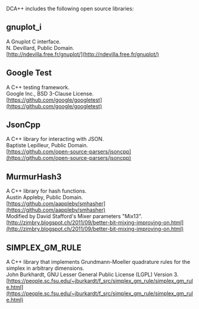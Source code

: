 DCA++ includes the following open source libraries:

## gnuplot_i

A Gnuplot C interface.  
N. Devillard, Public Domain.  
[http://ndevilla.free.fr/gnuplot/](http://ndevilla.free.fr/gnuplot/)


## Google Test

A C++ testing framework.  
Google Inc., BSD 3-Clause License.  
[https://github.com/google/googletest](https://github.com/google/googletest)


## JsonCpp

A C++ library for interacting with JSON.  
Baptiste Lepilleur, Public Domain.  
[https://github.com/open-source-parsers/jsoncpp](https://github.com/open-source-parsers/jsoncpp)


## MurmurHash3

A C++ library for hash functions.  
Austin Appleby, Public Domain.  
[https://github.com/aappleby/smhasher](https://github.com/aappleby/smhasher)  
Modified by David Stafford's Mixer parameters "Mix13".  
[http://zimbry.blogspot.ch/2011/09/better-bit-mixing-improving-on.html](http://zimbry.blogspot.ch/2011/09/better-bit-mixing-improving-on.html)


## SIMPLEX_GM_RULE

A C++ library that implements Grundmann-Moeller quadrature rules for the simplex in arbitrary dimensions.  
John Burkhardt, GNU Lesser General Public License (LGPL) Version 3.  
[https://people.sc.fsu.edu/~jburkardt/f_src/simplex_gm_rule/simplex_gm_rule.html](https://people.sc.fsu.edu/~jburkardt/f_src/simplex_gm_rule/simplex_gm_rule.html)
